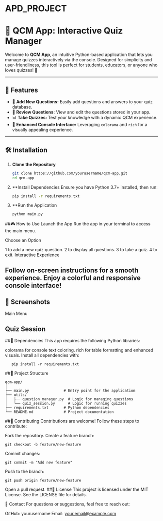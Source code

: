 # APD_PROJECT
# 📝 QCM App: Interactive Quiz Manager

Welcome to **QCM App**, an intuitive Python-based application that lets you manage quizzes interactively via the console. Designed for simplicity and user-friendliness, this tool is perfect for students, educators, or anyone who loves quizzes! 🎉

---

## 🌟 Features

- 🚀 **Add New Questions:** Easily add questions and answers to your quiz database.
- 📜 **Review Questions:** View and edit the questions stored in your app.
- 📊 **Take Quizzes:** Test your knowledge with a dynamic QCM experience.
- 🎨 **Enhanced Console Interface:** Leveraging `colorama` and `rich` for a visually appealing experience.

---

## 🛠️ Installation

1. **Clone the Repository**  
   ```bash
   git clone https://github.com/yourusername/qcm-app.git
   cd qcm-app
2. **Install Dependencies
Ensure you have Python 3.7+ installed, then run:
   ```bash
   pip install -r requirements.txt
3. **Run the Application
   ```bash
   python main.py
##🎮 How to Use
Launch the App
Run the app in your terminal to access the main menu.

Choose an Option

1 to add a new quiz question.
2 to display all questions.
3 to take a quiz.
4 to exit.
Interactive Experience

Follow on-screen instructions for a smooth experience.
Enjoy a colorful and responsive console interface!
---
## 📸 Screenshots
Main Menu

Quiz Session
---
##🛑 Dependencies
This app requires the following Python libraries:

colorama for console text coloring.
rich for table formatting and enhanced visuals.
Install all dependencies with:
     
       pip install -r requirements.txt
##📂 Project Structure
 
    qcm-app/
    │
    ├── main.py                # Entry point for the application
    ├── utils/
    │   ├── question_manager.py  # Logic for managing questions
    │   └── quiz_session.py      # Logic for running quizzes
    ├── requirements.txt       # Python dependencies
    └── README.md              # Project documentation
##🤝 Contributing
Contributions are welcome! Follow these steps to contribute:

Fork the repository.
Create a feature branch:
 
    git checkout -b feature/new-feature
Commit changes:

    git commit -m "Add new feature"
Push to the branch:

    git push origin feature/new-feature
Open a pull request.
##📜 License
This project is licensed under the MIT License. See the LICENSE file for details.

📧 Contact
For questions or suggestions, feel free to reach out:

GitHub: yourusername
Email: your.email@example.com
